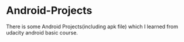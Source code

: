 # Android-Projects
There is some Android Projects(including apk file) which I learned from udacity android basic course.
